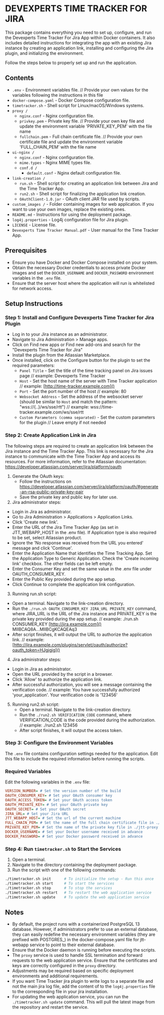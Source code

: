 # DEVEXPERTS TIME TRACKER FOR JIRA

This package contains everything you need to set up, configure, and run the Devexperts Time Tracker For Jira App within Docker containers. It also includes detailed instructions for integrating the app with an existing Jira instance by creating an application link, installing and configuring the Jira plugin, and initializing the environment.

Follow the steps below to properly set up and run the application.

## Contents

- `.env` - Environment variables file. // Provide your own values for the variables following the instructions in this file
- `docker-compose.yaml` - Docker Compose configuration file.
- `timetracker.sh` - Shell script for Linux/macOS/Windows systems.
- `proxy / `
    - `nginx.conf` - Nginx configuration file.
    - `privkey.pem` - Private key file. // Provide your own key file and update the environment variable 'PRIVATE_KEY_PEM' with the file name
    - `fullchain.pem` - Full chain certificate file. // Provide your own certificate file and update the environment variable 'FULL_CHAIN_PEM' with the file name
- `ui-nginx / ` 
    - `nginx.conf` - Nginx configuration file.
    - `mime.types` - Nginx MIME types file.
    - `conf.d / `
        - `default.conf` - Nginx default configuration file.
- `link-creation / `
    - `run.sh` - Shell script for creating an application link between Jira and the Time Tracker App.
    - `run2.sh` - Shell script for finalizing the application link creation.
    - `OAuthClient-1.0.jar` - OAuth client JAR file used by scripts.
- `custom_images /` - Folder containing images for web application. If you want to use your own images, replace the existing ones.
- `README.md` - Instructions for using the deployment package.
- `log4j.properties` - Log4j configuration file for Jira plugin.
- `LICENSE` - License file.
- `Devexperts Time Tracker Manual.pdf` - User manual for the Time Tracker App.

## Prerequisites

* Ensure you have Docker and Docker Compose installed on your system.
* Obtain the necessary Docker credentials to access private Docker images and set the `DOCKER_USERNAME` and `DOCKER_PASSWORD` environment variables in the `.env` file.
* Ensure that the server host where the application will run is whitelisted for network access.

## Setup Instructions

### Step 1: Install and Configure Devexperts Time Tracker for Jira Plugin
  - Log in to your Jira instance as an administrator. 
  - Navigate to Jira Administration > Manage apps. 
  - Click on Find new apps or Find new add-ons and search for the "Devexperts Time Tracker for Jira"
  - Install the plugin from the Atlassian Marketplace. 
  - Once installed, click on the Configure button for the plugin to set the required parameters:
    - `Panel Title` - Set the title of the time tracking panel on Jira issues page    // example: Devexperts Time Tracker
    - `Host` - Set the host name of the server with Time Tracker application // example: [http://time-tracker.example.com]()
    - `Port` - Set the port number of the host // example: 80 
    - `Websocket Address` - Set the address of the websocket server (should be similar to `Host` and match the pattern: "wss://{..}/ws/sse/rtt") // example: wss://time-tracker.example.com/ws/sse/rtt 
    - `Custom Parameters (comma separated)` - Set the custom parameters for the plugin // Leave empty if not needed

### Step 2: Create Application Link in Jira
The following steps are required to create an application link between the Jira instance and the Time Tracker App. This link is necessary for the Jira instance to communicate with the Time Tracker App and access its resources. 
For more information, refer to the Atlassian documentation: https://developer.atlassian.com/server/jira/platform/oauth
1. Generate the OAuth keys:
   - Follow the instructions on https://developer.atlassian.com/server/jira/platform/oauth/#generate-an-rsa-public-private-key-pair
   - Save the private key and public key for later use.
2. Jira administrator steps:
  - Login in Jira as administrator.
  - Go to Jira Administration > Applications > Application Links.
  - Click 'Create new link'.
  - Enter the URL of the Jira Time Tracker App (as set in JTT_WEBAPP_HOST in the .env file). If Application type is also required to be set, select Atlassian product.
  - Ignore the 'No response was received from the URL you entered' message and click 'Continue'.
  - Enter the Application Name that identifies the Time Tracking App. Set the Application Type to Generic Application. Check the 'Create incoming link' checkbox. The other fields can be left empty.
  - Enter the Consumer Key and set the same value in the .env file under OAUTH_CONSUMER_KEY.
  - Enter the Public Key provided during the app setup.
  - Click Continue to complete the application link configuration.
3. Running run.sh script:
  - Open a terminal. Navigate to the link-creation directory.
  - Run the `./run.sh OAUTH_CONSUMER_KEY JIRA_URL PRIVATE_KEY` command, where JIRA_URL is the URL of the Jira instance and PRIVATE_KEY is the private key provided during the app setup. // example: ./run.sh CONSUMER_KEY [http://jira.example.com]() MIIBCAQ8A...MIIBCgKCAQEAq3
  - After script finishes, it will output the URL to authorize the application link. // example: [http://jira.example.com/plugins/servlet/oauth/authorize?oauth_token=HJgjgjg]()
4. Jira administrator steps:
  - Login in Jira as administrator.
  - Open the URL provided by the script in a browser.
  - Click 'Allow' to authorize the application link.
  - After successful authorization, you will see a message containing the verification code. // example: You have successfully authorized 'your_application'. Your verification code is '123456'
5. Running run2.sh script:
   - Open a terminal. Navigate to the link-creation directory.
   - Run the `./run2.sh VERIFICATION_CODE` command, where VERIFICATION_CODE is the code provided during the authorization. // example: ./run2.sh 123456 
   - After script finishes, it will output the access token.

### Step 3: Configure the Environment Variables

The `.env` file contains configuration settings needed for the application. Edit this file to include the required information before running the scripts.

### Required Variables

Edit the following variables in the `.env` file:

```ini
VERSION_NUMBER= # Set the version number of the build
OAUTH_CONSUMER_KEY= # Set your OAuth consumer key
OAUTH_ACCESS_TOKEN= # Set your OAuth access token
OAUTH_PRIVATE_KEY= # Set your OAuth private key
OAUTH_SECRET= # Set your OAuth secret
JIRA_URL= # Set your Jira URL
JTT_WEBAPP_HOST= # Set the url of the current machine
FULL_CHAIN_PEM= # Set the name of the full chain certificate file in ./jtt-proxy
PRIVATE_KEY_PEM= # Set the name of the private key file in ./jtt-proxy
DOCKER_USERNAME= # Set your Docker username received in advance
DOCKER_PASSWORD= # Set your Docker password received in advance
```

### Step 4: Run `timetracker.sh` to Start the Services

1. Open a terminal.
2. Navigate to the directory containing the deployment package.
3. Run the script with one of the following commands:
  ```sh
  ./timetracker.sh init      # To initialize the setup - Run this once
  ./timetracker.sh start     # To start the services
  ./timetracker.sh stop      # To stop the services
  ./timetracker.sh restart   # To restart the web application service
  ./timetracker.sh update    # To update the web application service
  ```

## Notes
- By default, the project runs with a containerized PostgreSQL 13 database. However, if administrators prefer to use an external database, they can easily redefine the necessary environment variables (they are prefixed with POSTGRES_) in the docker-compose.yaml file for jtt-webapp service to point to their external database.
- Ensure that the Docker daemon is running before executing the scripts.
- The `proxy` service is used to handle SSL termination and forward requests to the web application service. Ensure that the certificates and keys are correctly configured in the `proxy` directory.
- Adjustments may be required based on specific deployment environments and additional requirements.
- If you want Time Tracker jira plugin to write logs to a separate file and not the main jira log file, add the content of to the `log4j.properties` file to the corresponding file in your jira installation.
- For updating the web application service, you can run the `./timetracker.sh update` command. This will pull the latest image from the repository and restart the service.
